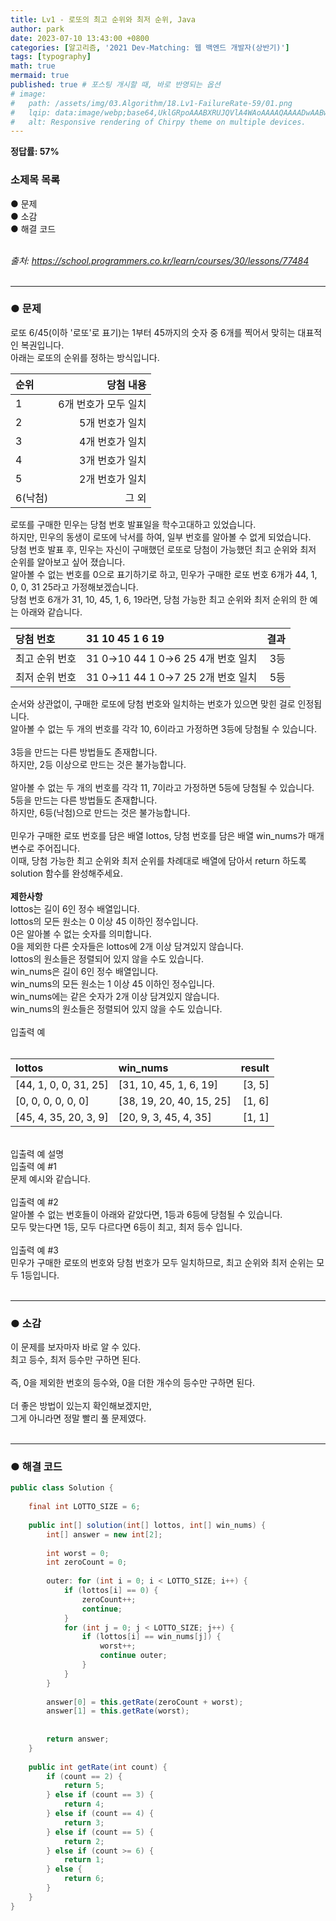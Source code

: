 ```yaml
---
title: Lv1 - 로또의 최고 순위와 최저 순위, Java
author: park
date: 2023-07-10 13:43:00 +0800
categories: [알고리즘, '2021 Dev-Matching: 웹 백엔드 개발자(상반기)']
tags: [typography]
math: true
mermaid: true
published: true # 포스팅 개시할 때, 바로 반영되는 옵션
# image: 
#   path: /assets/img/03.Algorithm/18.Lv1-FailureRate-59/01.png
#   lqip: data:image/webp;base64,UklGRpoAAABXRUJQVlA4WAoAAAAQAAAADwAABwAAQUxQSDIAAAARL0AmbZurmr57yyIiqE8oiG0bejIYEQTgqiDA9vqnsUSI6H+oAERp2HZ65qP/VIAWAFZQOCBCAAAA8AEAnQEqEAAIAAVAfCWkAALp8sF8rgRgAP7o9FDvMCkMde9PK7euH5M1m6VWoDXf2FkP3BqV0ZYbO6NA/VFIAAAA
#   alt: Responsive rendering of Chirpy theme on multiple devices.
---
```


<b>정답률: 57%</b><br>

### 소제목 목록
● 문제<br/>
● 소감<br/>
● 해결 코드<br/>
<br/>

<i>출처: https://school.programmers.co.kr/learn/courses/30/lessons/77484</i><br>
<br/>

---

### ● 문제

로또 6/45(이하 '로또'로 표기)는 1부터 45까지의 숫자 중 6개를 찍어서 맞히는 대표적인 복권입니다.<br/>
아래는 로또의 순위를 정하는 방식입니다.<br/>

| 순위           | 당첨 내용        |
|:---------------|--------------------:|
|  1         |   6개 번호가 모두 일치    |
|  2         |   5개 번호가 일치    |
|  3         |   4개 번호가 일치    |
|  4         |   3개 번호가 일치    |
|  5         |   2개 번호가 일치    |
|  6(낙첨)   |   그 외              |

로또를 구매한 민우는 당첨 번호 발표일을 학수고대하고 있었습니다.<br/>
하지만, 민우의 동생이 로또에 낙서를 하여, 일부 번호를 알아볼 수 없게 되었습니다.<br/>
당첨 번호 발표 후, 민우는 자신이 구매했던 로또로 당첨이 가능했던 최고 순위와 최저 순위를 알아보고 싶어 졌습니다.<br/>
알아볼 수 없는 번호를 0으로 표기하기로 하고, 민우가 구매한 로또 번호 6개가 44, 1, 0, 0, 31 25라고 가정해보겠습니다.<br/>
당첨 번호 6개가 31, 10, 45, 1, 6, 19라면, 당첨 가능한 최고 순위와 최저 순위의 한 예는 아래와 같습니다.<br/>

| 당첨 번호        | 31	  10	45	 1	 6	 19   | 결과  |
|:----------------|:-----------------------------|--------:|
|  최고 순위 번호  | 31	0→10	44	1	0→6	25	4개 번호 일치 |   3등    |
|  최저 순위 번호  | 31	0→11	44	1	0→7	25	2개 번호 일치 |   5등    |

순서와 상관없이, 구매한 로또에 당첨 번호와 일치하는 번호가 있으면 맞힌 걸로 인정됩니다.<br/>
알아볼 수 없는 두 개의 번호를 각각 10, 6이라고 가정하면 3등에 당첨될 수 있습니다.<br/>
<br/>
3등을 만드는 다른 방법들도 존재합니다.<br/>
하지만, 2등 이상으로 만드는 것은 불가능합니다.<br/>
<br/>
알아볼 수 없는 두 개의 번호를 각각 11, 7이라고 가정하면 5등에 당첨될 수 있습니다.<br/>
5등을 만드는 다른 방법들도 존재합니다.<br/>
하지만, 6등(낙첨)으로 만드는 것은 불가능합니다.<br/>
<br/>
민우가 구매한 로또 번호를 담은 배열 lottos, 당첨 번호를 담은 배열 win_nums가 매개변수로 주어집니다.<br/>
이때, 당첨 가능한 최고 순위와 최저 순위를 차례대로 배열에 담아서 return 하도록 solution 함수를 완성해주세요.<br/>
<br/>
<b>제한사항</b><br/>
lottos는 길이 6인 정수 배열입니다.<br/>
lottos의 모든 원소는 0 이상 45 이하인 정수입니다.<br/>
0은 알아볼 수 없는 숫자를 의미합니다.<br/>
0을 제외한 다른 숫자들은 lottos에 2개 이상 담겨있지 않습니다.<br/>
lottos의 원소들은 정렬되어 있지 않을 수도 있습니다.<br/>
win_nums은 길이 6인 정수 배열입니다.<br/>
win_nums의 모든 원소는 1 이상 45 이하인 정수입니다.<br/>
win_nums에는 같은 숫자가 2개 이상 담겨있지 않습니다.<br/>
win_nums의 원소들은 정렬되어 있지 않을 수도 있습니다.<br/>
<br/>
입출력 예<br/>
<br/>

| lottos               |           win_nums   |          result |
|:---------------------|:----------------------------|---------:|
|  [44, 1, 0, 0, 31, 25]  | [31, 10, 45, 1, 6, 19]   |   [3, 5] |
|  [0, 0, 0, 0, 0, 0]     | [38, 19, 20, 40, 15, 25] |   [1, 6] |
|  [45, 4, 35, 20, 3, 9]  | [20, 9, 3, 45, 4, 35]    |   [1, 1] |

<br/>
입출력 예 설명<br/>
입출력 예 #1<br/>
문제 예시와 같습니다.<br/>
<br/>
입출력 예 #2<br/>
알아볼 수 없는 번호들이 아래와 같았다면, 1등과 6등에 당첨될 수 있습니다.<br/>
모두 맞는다면 1등, 모두 다르다면 6등이 최고, 최저 등수 입니다.<br/>
<br/>
입출력 예 #3<br/>
민우가 구매한 로또의 번호와 당첨 번호가 모두 일치하므로, 최고 순위와 최저 순위는 모두 1등입니다.<br/>
<br>

---

### ● 소감

이 문제를 보자마자 바로 알 수 있다.<br/>
최고 등수, 최저 등수만 구하면 된다.<br/>
<br/>
즉, 0을 제외한 번호의 등수와, 0을 더한 개수의 등수만 구하면 된다.<br/>
<br/>
더 좋은 방법이 있는지 확인해보겠지만,<br/>
그게 아니라면 정말 빨리 풀 문제였다.<br/>
<br>

---

### ● 해결 코드

```java
public class Solution {
        
    final int LOTTO_SIZE = 6;
    
    public int[] solution(int[] lottos, int[] win_nums) {
        int[] answer = new int[2];
        
        int worst = 0;
        int zeroCount = 0;
        
        outer: for (int i = 0; i < LOTTO_SIZE; i++) {
            if (lottos[i] == 0) {
                zeroCount++;
                continue;
            }
            for (int j = 0; j < LOTTO_SIZE; j++) {
                if (lottos[i] == win_nums[j]) {
                    worst++;
                    continue outer;
                }
            }
        }
        
        answer[0] = this.getRate(zeroCount + worst);
        answer[1] = this.getRate(worst);
        
        
        return answer;
    }
    
    public int getRate(int count) {
        if (count == 2) {
            return 5;
        } else if (count == 3) {
            return 4;
        } else if (count == 4) {
            return 3;
        } else if (count == 5) {
            return 2;
        } else if (count >= 6) {
            return 1;
        } else {
            return 6;
        }
    }
}
```